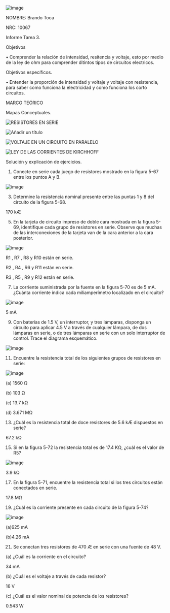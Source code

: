![image](https://user-images.githubusercontent.com/117947312/203880471-5e326b20-6cc9-4c7e-b7e1-5734e934a289.png)

NOMBRE: Brando Toca

NRC: 10067

Informe Tarea 3.

Objetivos

• Comprender la relación de intensidad, resitencia y voltaje, esto por medio de la ley de ohm para comprender ditintos tipos de circuitos electricos.

Objetivos específicos.

• Entender la proporción de intensidad y voltaje y voltaje con resistencia, para saber como funciona la electricidad y como funciona los corto circuitos.

MARCO TEÓRICO

Mapas Conceptuales.

![RESISTORES EN SERIE](https://user-images.githubusercontent.com/117947312/203892702-7b3d1136-4efd-44e3-80ee-7f0c8f5e682e.jpg)

![Añadir un título](https://user-images.githubusercontent.com/117947312/203892747-554489b4-97a6-48bc-9c86-b4efd8a3f88d.jpg)

![VOLTAJE EN UN CIRCUITO EN PARALELO](https://user-images.githubusercontent.com/117947312/203892779-fddaa45c-2943-4426-a8e6-7e125e8341ee.jpg)

![LEY DE LAS CORRIENTES DE KIRCHHOFF](https://user-images.githubusercontent.com/117947312/203892795-10cc7584-0bc2-49df-acf6-90ef6d982c0b.jpg)

Solución y explicación de ejercicios.

1. Conecte en serie cada juego de resistores mostrado en la figura 5-67 entre los puntos A y B.

![image](https://user-images.githubusercontent.com/117947312/203894185-90aa96b6-e292-42b3-a798-6744514d30a0.png)

3. Determine la resistencia nominal presente entre las puntas 1 y 8 del circuito de la figura 5-68.

170 kÆ

5. En la tarjeta de circuito impreso de doble cara mostrada en la figura 5-69, identifique cada grupo de resistores en serie. Observe que muchas de las interconexiones de la tarjeta van de la cara anterior a la
cara posterior.

![image](https://user-images.githubusercontent.com/117947312/203894005-bff4f588-050a-4ee1-8833-2ab961ba20a1.png)

R1
, R7
, R8 y R10 están en serie.

R2
, R4
, R6 y R11 están en serie.

R3
, R5
, R9 y R12 están en serie.

7. La corriente suministrada por la fuente en la figura 5-70 es de 5 mA. ¿Cuánta corriente indica cada miliamperímetro localizado en el circuito?

![image](https://user-images.githubusercontent.com/117947312/203894385-7b6fb6dd-cffe-4f01-a180-7bd0c7a98cd9.png)

5 mA

9. Con baterías de 1.5 V, un interruptor, y tres lámparas, disponga un circuito para aplicar 4.5 V a través
de cualquier lámpara, de dos lámparas en serie, o de tres lámparas en serie con un solo interruptor de
control. Trace el diagrama esquemático.

![image](https://user-images.githubusercontent.com/117947312/203894871-8f7378c2-f76f-4f0f-8f01-1f97afbc4535.png)

11. Encuentre la resistencia total de los siguientes grupos de resistores en serie:

![image](https://user-images.githubusercontent.com/117947312/203895510-445a98fa-f04a-477b-b8aa-c39811f1a4af.png)

(a) 1560 Ω

(b) 103 Ω

(c) 13.7 kΩ

(d) 3.671 MΩ

13. ¿Cuál es la resistencia total de doce resistores de 5.6 kÆ dispuestos en serie?

67.2 kΩ

15. Si en la figura 5-72 la resistencia total es de 17.4 KΩ, ¿cuál es el valor de R5?

![image](https://user-images.githubusercontent.com/117947312/203896296-e4fb55d6-ccf7-46e4-9e85-48fa3a0c9fe8.png)

3.9 kΩ

17. En la figura 5-71, encuentre la resistencia total si los tres circuitos están conectados en serie.

17.8 MΩ

19. ¿Cuál es la corriente presente en cada circuito de la figura 5-74?

![image](https://user-images.githubusercontent.com/117947312/203896741-b8b37cb7-391b-407c-a188-75bb99b4258a.png)

(a)625 mA 

(b)4.26 mA

21. Se conectan tres resistores de 470 Æ en serie con una fuente de 48 V.

(a) ¿Cuál es la corriente en el circuito?

34 mA

(b) ¿Cuál es el voltaje a través de cada resistor?

16 V

(c) ¿Cuál es el valor nominal de potencia de los resistores?

0.543 W


